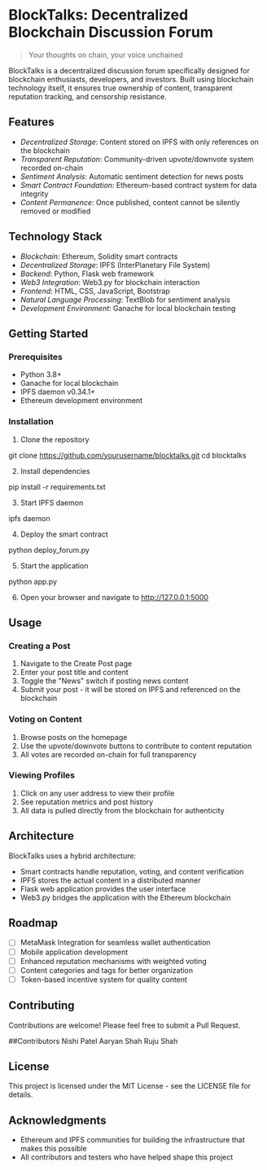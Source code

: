 # BlockTalks: Decentralized Blockchain Discussion Forum

> Your thoughts on chain, your voice unchained

BlockTalks is a decentralized discussion forum specifically designed for blockchain enthusiasts, developers, and investors. Built using blockchain technology itself, it ensures true ownership of content, transparent reputation tracking, and censorship resistance.

## Features

- *Decentralized Storage*: Content stored on IPFS with only references on the blockchain
- *Transparent Reputation*: Community-driven upvote/downvote system recorded on-chain
- *Sentiment Analysis*: Automatic sentiment detection for news posts
- *Smart Contract Foundation*: Ethereum-based contract system for data integrity
- *Content Permanence*: Once published, content cannot be silently removed or modified

## Technology Stack

- *Blockchain*: Ethereum, Solidity smart contracts
- *Decentralized Storage*: IPFS (InterPlanetary File System)
- *Backend*: Python, Flask web framework
- *Web3 Integration*: Web3.py for blockchain interaction
- *Frontend*: HTML, CSS, JavaScript, Bootstrap
- *Natural Language Processing*: TextBlob for sentiment analysis
- *Development Environment*: Ganache for local blockchain testing

## Getting Started

### Prerequisites

- Python 3.8+
- Ganache for local blockchain
- IPFS daemon v0.34.1+
- Ethereum development environment

### Installation

1. Clone the repository

git clone https://github.com/yourusername/blocktalks.git
cd blocktalks


2. Install dependencies

pip install -r requirements.txt


3. Start IPFS daemon

ipfs daemon


4. Deploy the smart contract

python deploy_forum.py


5. Start the application

python app.py


6. Open your browser and navigate to http://127.0.0.1:5000

## Usage

### Creating a Post
1. Navigate to the Create Post page
2. Enter your post title and content
3. Toggle the "News" switch if posting news content
4. Submit your post - it will be stored on IPFS and referenced on the blockchain

### Voting on Content
1. Browse posts on the homepage
2. Use the upvote/downvote buttons to contribute to content reputation
3. All votes are recorded on-chain for full transparency

### Viewing Profiles
1. Click on any user address to view their profile
2. See reputation metrics and post history
3. All data is pulled directly from the blockchain for authenticity

## Architecture

BlockTalks uses a hybrid architecture:
- Smart contracts handle reputation, voting, and content verification
- IPFS stores the actual content in a distributed manner
- Flask web application provides the user interface
- Web3.py bridges the application with the Ethereum blockchain

## Roadmap

- [ ] MetaMask Integration for seamless wallet authentication
- [ ] Mobile application development
- [ ] Enhanced reputation mechanisms with weighted voting
- [ ] Content categories and tags for better organization
- [ ] Token-based incentive system for quality content

## Contributing

Contributions are welcome! Please feel free to submit a Pull Request.

##Contributors
Nishi Patel
Aaryan Shah
Ruju Shah
## License

This project is licensed under the MIT License - see the LICENSE file for details.

## Acknowledgments

- Ethereum and IPFS communities for building the infrastructure that makes this possible
- All contributors and testers who have helped shape this project
